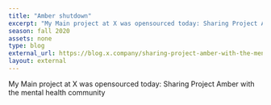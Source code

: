 ```yaml
---
title: "Amber shutdown"
excerpt: "My Main project at X was opensourced today: Sharing Project Amber with the mental health community."
season: fall 2020
assets: none
type: blog
external_url: https://blog.x.company/sharing-project-amber-with-the-mental-health-community-7b6d8814a862?gi=d269516144d0
layout: external
---
```


My Main project at X was opensourced today: Sharing Project Amber with the mental health community
